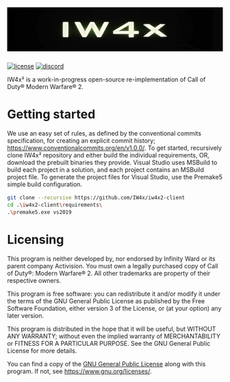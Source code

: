 ![iw4x](iw4x/resource/iw4x.jpg?raw=true)
=
[![license](https://img.shields.io/github/license/IW4x/iw4x2-client.svg)](LICENSE)
[![discord](https://img.shields.io/endpoint?url=https://momo5502.com/iw4x/members-badge.php)](https://discord.gg/sKeVmR3)

IW4x² is a work-in-progress open-source re-implementation of Call of Duty® Modern Warfare® 2.

Getting started
=
We use an easy set of rules, as defined by the conventional commits specification, for creating an explicit commit history; https://www.conventionalcommits.org/en/v1.0.0/. To get started, recursively clone IW4x² repository and either build the individual requirements, OR, download the prebuilt binaries they provide. Visual Studio uses MSBuild to build each project in a solution, and each project contains an MSBuild project file. To generate the project files for Visual Studio, use the Premake5 simple build configuration.

```bash
git clone --recursive https://github.com/IW4x/iw4x2-client
cd .\iw4x2-client\requirements\
.\premake5.exe vs2019
```

Licensing
=====
This program is neither developed by, nor endorsed by ‎Infinity Ward or its parent company Activision. You must own a legally purchased copy of Call of Duty®: Modern Warfare® 2. All other trademarks are property of their respective owners.

This program is free software: you can redistribute it and/or modify
it under the terms of the GNU General Public License as published by
the Free Software Foundation, either version 3 of the License, or
(at your option) any later version.

This program is distributed in the hope that it will be useful,
but WITHOUT ANY WARRANTY; without even the implied warranty of
MERCHANTABILITY or FITNESS FOR A PARTICULAR PURPOSE.  See the
GNU General Public License for more details.

You can find a copy of the [GNU General Public License](LICENSE)
along with this program.  If not, see <https://www.gnu.org/licenses/>.
